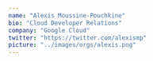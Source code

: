 ```yaml
---
name: "Alexis Moussine-Pouchkine"
bio: "Cloud Developer Relations"
company: "Google Cloud"
twitter: "https://twitter.com/alexismp"
picture: "../images/orgs/alexis.png"
---
```

